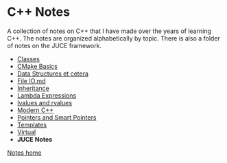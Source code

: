 # C++ Notes

A collection of notes on C++ that I have made over the years of learning C++. The notes are organized alphabetically by topic. There is also a folder of notes on the JUCE framework.

- [Classes](Classes.md)
- [CMake Basics](CMake%20Basics.md)
- [Data Structures et cetera](Data%20Structures%20Etc.md)
- [File IO.md](File%20IO.md)
- [Inheritance](Inheritance.md)
- [Lambda Expressions](Lambda%20Expressions.md)
- [lvalues and rvalues](lvalues%20and%20rvalues.md)
- [Modern C++](Modern%20C++.md)
- [Pointers and Smart Pointers](Pointers%20and%20Smart%20Pointers.md)
- [Templates](Templates.md)
- [Virtual](Virtual.md)
- **JUCE Notes**

[Notes home](..\readme.md)
